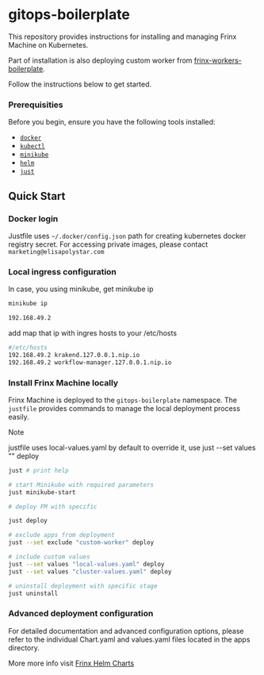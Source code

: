 # gitops-boilerplate

This repository provides instructions for installing and managing Frinx Machine on Kubernetes.

Part of installation is also deploying custom worker from [frinx-workers-boilerplate](https://github.com/FRINXio/frinx-workers-boilerplate).

Follow the instructions below to get started.

### Prerequisities

Before you begin, ensure you have the following tools installed:

- [`docker`](https://docs.docker.com/engine/install/)
- [`kubectl`](https://kubernetes.io/docs/tasks/tools/)
- [`minikube`](https://minikube.sigs.k8s.io/docs/start/)
- [`helm`](https://helm.sh/docs/intro/install/)
- [`just`](https://github.com/casey/just)


## Quick Start

### Docker login

Justfile uses `~/.docker/config.json` path for creating kubernetes docker registry secret.
For accessing private images, please contact `marketing@elisapolystar.com`

### Local ingress configuration

In case, you using minikube, get minikube ip

```bash
minikube ip

192.168.49.2
```

add map that ip with ingres hosts to your /etc/hosts

```bash
#/etc/hosts
192.168.49.2 krakend.127.0.0.1.nip.io
192.168.49.2 workflow-manager.127.0.0.1.nip.io
```

### Install Frinx Machine locally

Frinx Machine is deployed to the `gitops-boilerplate` namespace.
The `justfile` provides commands to manage the local deployment process easily.

> [!NOTE]  
> justfile uses local-values.yaml by default
> to override it, use just --set values "" deploy

```bash
just # print help

# start Minikube with required parameters
just minikube-start

# deploy FM with specific

just deploy

# exclude apps from deployment
just --set exclude "custom-worker" deploy 

# include custom values
just --set values "local-values.yaml" deploy 
just --set values "cluster-values.yaml" deploy 

# uninstall deployment with specific stage
just uninstall
```

### Advanced deployment configuration

For detailed documentation and advanced configuration options, 
please refer to the individual Chart.yaml and values.yaml files located in the apps directory.

More more info visit [Frinx Helm Charts](https://artifacthub.io/packages/search?org=frinx)
